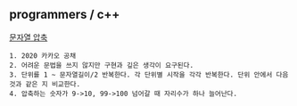 programmers / c++
------------------

[문자열 압축](https://programmers.co.kr/learn/courses/30/lessons/60057#)

```
1. 2020 카카오 공채
2. 어려운 문법을 쓰지 않지만 구현과 깊은 생각이 요구된다.
3. 단위를 1 ~ 문자열길이/2 반복한다. 각 단위별 시작을 각각 반복한다. 단위 안에서 다음 것과 같은 지 비교한다.
4. 압축하는 숫자가 9->10, 99->100 넘어갈 때 자리수가 하나 늘어난다.
```
